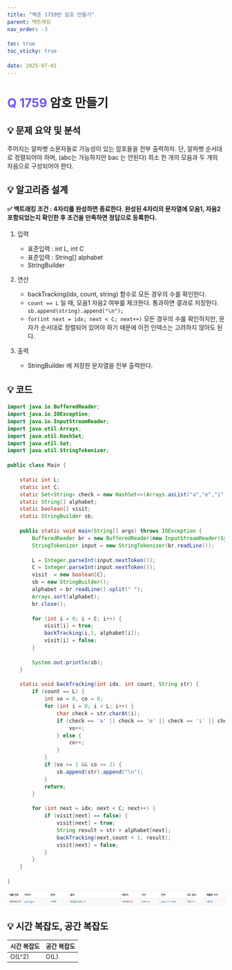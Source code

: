 ```yaml
---
title: "백준 1759번 암호 만들기"
parent: 백트래킹
nav_order: -3

toc: true
toc_sticky: true

date: 2025-07-01
---
```


# <span style="color: #7153ED; font-weight: bold;">Q 1759 </span> 암호 만들기

## 💡 문제 요약 및 분석

주어지는 알파벳 소문자들로 가능성이 있는 암호들을 전부 출력하자. 단, 알파벳 순서대로 정렬되어야 하며, (abc는 가능하지만 bac 는 안된다) 최소 한 개의 모음과 두 개의 자음으로 구성되어야 한다.

## 💡 알고리즘 설계

#### ✅ 백트래킹 조건 : 4자리를 완성하면 종료한다. 완성된 4자리의 문자열에 모음1, 자음2 포함되었는지 확인한 후 조건을 만족하면 정답으로 등록한다.

1. 입력

    - 표준입력 : int L, int C
    - 표준입력 : String[] alphabet
    - StringBuilder 

2. 연산

    - backTracking(idx, count, string) 함수로 모든 경우의 수를 확인한다.
    - ```count == L``` 일 때, 모음1 자음2 여부를 체크한다. 통과하면 결과로 저장한다. ```sb.append(string).append("\n");```
    - ```for(int next = idx; next < C; next++)``` 모든 경우의 수를 확인하지만, 문자가 순서대로 정렬되어 있어야 하기 때문에 이전 인덱스는 고려하지 않아도 된다. 

3. 출력

    - StringBuilder 에 저장한 문자열을 전부 출력한다.

## 💡 코드

``` java
import java.io.BufferedReader;
import java.io.IOException;
import java.io.InputStreamReader;
import java.util.Arrays;
import java.util.HashSet;
import java.util.Set;
import java.util.StringTokenizer;

public class Main {

    static int L;
    static int C;
    static Set<String> check = new HashSet<>(Arrays.asList("a","e","i","o","u"));
    static String[] alphabet;
    static boolean[] visit;
    static StringBuilder sb;

    public static void main(String[] args) throws IOException {
        BufferedReader br = new BufferedReader(new InputStreamReader(System.in));
        StringTokenizer input = new StringTokenizer(br.readLine());

        L = Integer.parseInt(input.nextToken());
        C = Integer.parseInt(input.nextToken());
        visit  = new boolean[C];
        sb = new StringBuilder();
        alphabet = br.readLine().split(" ");
        Arrays.sort(alphabet);
        br.close();

        for (int i = 0; i < C; i++) {
            visit[i] = true;
            backTracking(i,1, alphabet[i]);
            visit[i] = false;
        }

        System.out.println(sb);
    }

    static void backTracking(int idx, int count, String str) {
        if (count == L) {
            int vo = 0, co = 0;
            for (int i = 0; i < L; i++) {
                char check = str.charAt(i);
                if (check == 'a' || check == 'e' || check == 'i' || check == 'o' || check == 'u') {
                    vo++;
                } else {
                    co++;
                }
            }
            if (vo >= 1 && co >= 2) {
                sb.append(str).append("\n");
            }
            return;
        }

        for (int next = idx; next < C; next++) {
            if (visit[next] == false) {
                visit[next] = true;
                String result = str + alphabet[next];
                backTracking(next,count + 1, result);
                visit[next] = false;
            }
        }
    }

}
```

<img src="/assets/images/pages/algorithms/back tracking/스크린샷 2025-07-01 오후 2.18.20.png">

<!-- ## 💡 틀린 부분 분석 -->

<!-- ## 💡 알고리즘 재설계 및 정답 코드 -->

## 💡 시간 복잡도, 공간 복잡도

| 시간 복잡도 | 공간 복잡도 |
|---|---|
| O(L^2) | O(L) |

<!-- ## 💡 다른 풀이 -->

<!-- ## 💡 느낀점 및 기억할 정보 -->